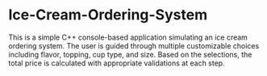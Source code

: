 # Ice-Cream-Ordering-System
This is a simple C++ console-based application simulating an ice cream ordering system. The user is guided through multiple customizable choices including flavor, topping, cup type, and size. Based on the selections, the total price is calculated with appropriate validations at each step.
